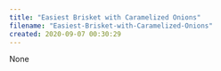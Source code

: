 ```yaml
---
title: "Easiest Brisket with Caramelized Onions"
filename: "Easiest-Brisket-with-Caramelized-Onions"
created: 2020-09-07 00:30:29
---
```

None
